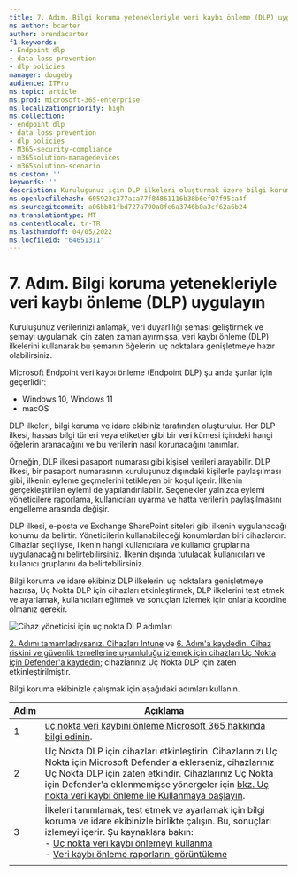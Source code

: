 ```yaml
---
title: 7. Adım. Bilgi koruma yetenekleriyle veri kaybı önleme (DLP) uygulayın
ms.author: bcarter
author: brendacarter
f1.keywords:
- Endpoint dlp
- data loss prevention
- dlp policies
manager: dougeby
audience: ITPro
ms.topic: article
ms.prod: microsoft-365-enterprise
ms.localizationpriority: high
ms.collection:
- endpoint dlp
- data loss prevention
- dlp policies
- M365-security-compliance
- m365solution-managedevices
- m365solution-scenario
ms.custom: ''
keywords: ''
description: Kuruluşunuz için DLP ilkeleri oluşturmak üzere bilgi koruma ve idare ekibinizle birlikte çalışarak Uç Nokta DLP'sini uygulayın.
ms.openlocfilehash: 605923c377aca77f84861116b38b6ef07f95ca4f
ms.sourcegitcommit: a06bb81fbd727a790a8fe6a3746b8a3cf62a6b24
ms.translationtype: MT
ms.contentlocale: tr-TR
ms.lasthandoff: 04/05/2022
ms.locfileid: "64651311"
---
```

# <a name="step-7-implement-data-loss-prevention-dlp-with-information-protection-capabilities"></a>7. Adım. Bilgi koruma yetenekleriyle veri kaybı önleme (DLP) uygulayın


Kuruluşunuz verilerinizi anlamak, veri duyarlılığı şeması geliştirmek ve şemayı uygulamak için zaten zaman ayırmışsa, veri kaybı önleme (DLP) ilkelerini kullanarak bu şemanın öğelerini uç noktalara genişletmeye hazır olabilirsiniz. 

Microsoft Endpoint veri kaybı önleme (Endpoint DLP) şu anda şunlar için geçerlidir:
- Windows 10, Windows 11
- macOS

DLP ilkeleri, bilgi koruma ve idare ekibiniz tarafından oluşturulur. Her DLP ilkesi, hassas bilgi türleri veya etiketler gibi bir veri kümesi içindeki hangi öğelerin aranacağını ve bu verilerin nasıl korunacağını tanımlar. 

Örneğin, DLP ilkesi pasaport numarası gibi kişisel verileri arayabilir. DLP ilkesi, bir pasaport numarasının kuruluşunuz dışındaki kişilerle paylaşılması gibi, ilkenin eyleme geçmelerini tetikleyen bir koşul içerir. İlkenin gerçekleştirilen eylemi de yapılandırılabilir. Seçenekler yalnızca eylemi yöneticilere raporlama, kullanıcıları uyarma ve hatta verilerin paylaşılmasını engelleme arasında değişir.

DLP ilkesi, e-posta ve Exchange SharePoint siteleri gibi ilkenin uygulanacağı konumu da belirtir. Yöneticilerin kullanabileceği konumlardan biri cihazlardır. Cihazlar seçiliyse, ilkenin hangi kullanıcılara ve kullanıcı gruplarına uygulanacağını belirtebilirsiniz. İlkenin dışında tutulacak kullanıcıları ve kullanıcı gruplarını da belirtebilirsiniz.

Bilgi koruma ve idare ekibiniz DLP ilkelerini uç noktalara genişletmeye hazırsa, Uç Nokta DLP için cihazları etkinleştirmek, DLP ilkelerini test etmek ve ayarlamak, kullanıcıları eğitmek ve sonuçları izlemek için onlarla koordine olmanız gerekir. 

![Cihaz yöneticisi için uç nokta DLP adımları](../media/devices/endpoint-dlp-steps.png#lightbox)

[2. Adımı tamamladıysanız. Cihazları Intune](manage-devices-with-intune-enroll.md) ve [6. Adım'a kaydedin. Cihaz riskini ve güvenlik temellerine uyumluluğu izlemek için cihazları Uç Nokta için Defender'a kaydedin](manage-devices-with-intune-monitor-risk.md); cihazlarınız Uç Nokta DLP için zaten etkinleştirilmiştir. 


Bilgi koruma ekibinizle çalışmak için aşağıdaki adımları kullanın.


|Adım  |Açıklama  |
|---------|---------|
|1     |  [uç nokta veri kaybını önleme Microsoft 365 hakkında bilgi edinin](../compliance/endpoint-dlp-learn-about.md).        |
|2     | Uç Nokta DLP için cihazları etkinleştirin. Cihazlarınızı Uç Nokta için Microsoft Defender'a eklerseniz, cihazlarınız Uç Nokta DLP için zaten etkindir. Cihazlarınız Uç Nokta için Defender'a eklenmemişse yönergeler için [bkz. Uç nokta veri kaybı önleme ile Kullanmaya başlayın](../compliance/endpoint-dlp-getting-started.md).|
|3     |   İlkeleri tanımlamak, test etmek ve ayarlamak için bilgi koruma ve idare ekibinizle birlikte çalışın. Bu, sonuçları izlemeyi içerir. Şu kaynaklara bakın:<br>- [Uç nokta veri kaybı önlemeyi kullanma](../compliance/endpoint-dlp-using.md)<br>- [Veri kaybı önleme raporlarını görüntüleme](../compliance/view-the-dlp-reports.md)      |
|     |         |